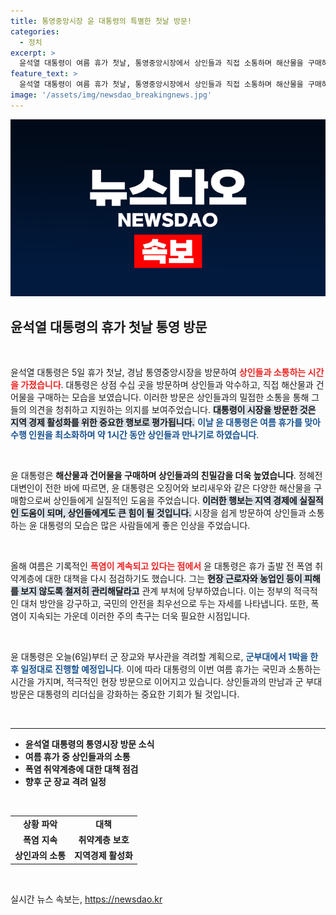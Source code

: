 ```yaml
---
title: 통영중앙시장 윤 대통령의 특별한 첫날 방문!
categories:
  - 정치
excerpt: >
  윤석열 대통령이 여름 휴가 첫날, 통영중앙시장에서 상인들과 직접 소통하며 해산물을 구매하는 모습이 화제입니다. 폭염 대책 점검도 잊지 않은 대통령의 현장 행보에 주목해보세요!
feature_text: >
  윤석열 대통령이 여름 휴가 첫날, 통영중앙시장에서 상인들과 직접 소통하며 해산물을 구매하는 모습이 화제입니다. 폭염 대책 점검도 잊지 않은 대통령의 현장 행보에 주목해보세요!
image: '/assets/img/newsdao_breakingnews.jpg'
---
```


<p><img src="/assets/img/newsdao_breakingnews.jpg" alt="ontimetimes 속보" /></p>

<h2 data-ke-size="size26">윤석열 대통령의 휴가 첫날 통영 방문</h2>

<p data-ke-size="size16">&nbsp;</p>

<p data-ke-size="size16">윤석열 대통령은 5일 휴가 첫날, 경남 통영중앙시장을 방문하여 <b><span style="color: #ee2323;">상인들과 소통하는 시간을 가졌습니다</span></b>. 대통령은 상점 수십 곳을 방문하며 상인들과 악수하고, 직접 해산물과 건어물을 구매하는 모습을 보였습니다. 이러한 방문은 상인들과의 밀접한 소통을 통해 그들의 의견을 청취하고 지원하는 의지를 보여주었습니다. <b><span style="background-color: #21538527;">대통령이 시장을 방문한 것은 지역 경제 활성화를 위한 중요한 행보로 평가됩니다.</span></b> <b><span style="color: #1a5490;">이날 윤 대통령은 여름 휴가를 맞아 수행 인원을 최소화하며 약 1시간 동안 상인들과 만나기로 하였습니다</span></b>.</p>

<p data-ke-size="size16">&nbsp;</p>

<p data-ke-size="size16">윤 대통령은 <b><span style="ee2323;">해산물과 건어물을 구매하며 상인들과의 친밀감을 더욱 높였습니다</span></b>. 정혜전 대변인이 전한 바에 따르면, 윤 대통령은 오징어와 보리새우와 같은 다양한 해산물을 구매함으로써 상인들에게 실질적인 도움을 주었습니다. <b><span style="background-color: #21538527;">이러한 행보는 지역 경제에 실질적인 도움이 되며, 상인들에게도 큰 힘이 될 것입니다.</span></b> 시장을 쉽게 방문하여 상인들과 소통하는 윤 대통령의 모습은 많은 사람들에게 좋은 인상을 주었습니다.</p>

<p data-ke-size="size16">&nbsp;</p>

<p data-ke-size="size16">올해 여름은 기록적인 <b><span style="color: #ee2323;">폭염이 계속되고 있다는 점에서</span></b> 윤 대통령은 휴가 출발 전 폭염 취약계층에 대한 대책을 다시 점검하기도 했습니다. 그는 <b><span style="background-color: #21538527;">현장 근로자와 농업인 등이 피해를 보지 않도록 철저히 관리해달라고</span></b> 관계 부처에 당부하였습니다. 이는 정부의 적극적인 대처 방안을 강구하고, 국민의 안전을 최우선으로 두는 자세를 나타냅니다. 또한, 폭염이 지속되는 가운데 이러한 주의 촉구는 더욱 필요한 시점입니다.</p>

<p data-ke-size="size16">&nbsp;</p>

<p data-ke-size="size16">윤 대통령은 오늘(6일)부터 군 장교와 부사관을 격려할 계획으로, <b><span style="color: #1a5490;">군부대에서 1박을 한 후 일정대로 진행할 예정입니다</span></b>. 이에 따라 대통령의 이번 여름 휴가는 국민과 소통하는 시간을 가지며, 적극적인 현장 방문으로 이어지고 있습니다. 상인들과의 만남과 군 부대 방문은 대통령의 리더십을 강화하는 중요한 기회가 될 것입니다.</p>

<p data-ke-size="size16">&nbsp;</p>

<hr>

<ul>
<li><b>윤석열 대통령의 통영시장 방문 소식</b></li>
<li><b>여름 휴가 중 상인들과의 소통</b></li>
<li><b>폭염 취약계층에 대한 대책 점검</b></li>
<li><b>향후 군 장교 격려 일정</b></li>
</ul>

<p data-ke-size="size16">&nbsp;</p>

<table style="width: 100%; border-collapse: collapse;">
<tr>
<td style="text-align: center; height: 17px;"><b>상황 파악</b></td>
<td style="text-align: center; height: 17px;"><b>대책</b></td>
</tr>
<tr>
<td style="text-align: center; height: 17px;"><b>폭염 지속</b></td>
<td style="text-align: center; height: 17px;"><b>취약계층 보호</b></td>
</tr>
<tr>
<td style="text-align: center; height: 17px;"><b>상인과의 소통</b></td>
<td style="text-align: center; height: 17px;"><b>지역경제 활성화</b></td>
</tr>
</table>

<p data-ke-size="size16">&nbsp;</p>
실시간 뉴스 속보는, <a href="https://newsdao.kr" rel="dofollow">https://newsdao.kr</a>


